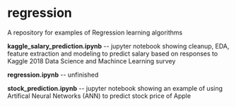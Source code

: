 # regression
A repository for examples of Regression learning algorithms

**kaggle_salary_prediction.ipynb** -- jupyter notebook showing cleanup, EDA, feature extraction and modeling to predict salary based on responses to Kaggle 2018 Data Science and Machince Learning survey

**regression.ipynb** -- unfinished

**stock_prediction.ipynb** -- jupyter notebook showing an example of using Artifical Neural Networks (ANN) to predict stock price of Apple
